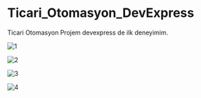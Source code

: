 # Ticari_Otomasyon_DevExpress

Ticari Otomasyon Projem devexpress de ilk deneyimim.

![1](https://user-images.githubusercontent.com/55930672/154981436-dc32d171-b181-4483-a75e-3d0b56d74a3f.png)

![2](https://user-images.githubusercontent.com/55930672/154981459-1acc9b67-3c6d-4ad7-a031-1248ee72f5bf.png)

![3](https://user-images.githubusercontent.com/55930672/154981478-80de1da8-7a11-4a74-94c1-7082f8f9fbbf.png)

![4](https://user-images.githubusercontent.com/55930672/154981500-f04406e9-c560-4843-82fd-bf4b346c95ec.png)

